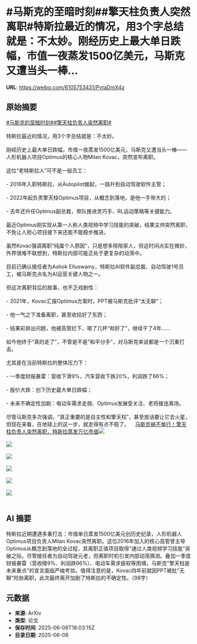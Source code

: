 # #马斯克的至暗时刻##擎天柱负责人突然离职#特斯拉最近的情况，用3个字总结就是：不太妙。刚经历史上最大单日跌幅，市值一夜蒸发1500亿美元，马斯克又遭当头一棒...

**URL**: https://weibo.com/6105753431/PvtaDmX4z

## 原始摘要

<a href="https://m.weibo.cn/search?containerid=231522type%3D1%26t%3D10%26q%3D%23%E9%A9%AC%E6%96%AF%E5%85%8B%E7%9A%84%E8%87%B3%E6%9A%97%E6%97%B6%E5%88%BB%23&amp;extparam=%23%E9%A9%AC%E6%96%AF%E5%85%8B%E7%9A%84%E8%87%B3%E6%9A%97%E6%97%B6%E5%88%BB%23" data-hide=""><span class="surl-text">#马斯克的至暗时刻#</span></a><a href="https://m.weibo.cn/search?containerid=231522type%3D1%26t%3D10%26q%3D%23%E6%93%8E%E5%A4%A9%E6%9F%B1%E8%B4%9F%E8%B4%A3%E4%BA%BA%E7%AA%81%E7%84%B6%E7%A6%BB%E8%81%8C%23&amp;extparam=%23%E6%93%8E%E5%A4%A9%E6%9F%B1%E8%B4%9F%E8%B4%A3%E4%BA%BA%E7%AA%81%E7%84%B6%E7%A6%BB%E8%81%8C%23" data-hide=""><span class="surl-text">#擎天柱负责人突然离职#</span></a><br><br>特斯拉最近的情况，用3个字总结就是：不太妙。<br><br>刚经历史上最大单日跌幅，市值一夜蒸发1500亿美元，马斯克又遭当头一棒——  <br>人形机器人项目Optimus的核心人物Milan Kovac，突然宣布离职。<br><br>这位“老特斯拉人”可不是一般员工：<br><br>- 2016年入职特斯拉，从Autopilot做起，一路升到自动驾驶软件主管；<br>    <br>- 2022年起负责擎天柱Optimus项目，从概念到落地，是他一手带大的；<br>    <br>- 去年还升任Optimus副总裁，带队推进灵巧手、RL运动策略等关键能力。<br>    <br>最近Optimus刚实现从第一人称人类视频中学习技能的突破，结果主帅突然离职，不免让人担心项目接下来还能不能稳步推进。<br><br>虽然Kovac强调离职“纯属个人原因”，只是想多陪陪家人，但这时间点实在微妙，  <br>外界很难不联想到，特斯拉内部可能正处于更复杂的动荡中。<br><br>目前已确认接任者为Ashok Elluswamy，特斯拉AI软件副总裁、自动驾驶1号员工，被马斯克点名为AI运营关键人物之一。<br><br>但这次离职背后的故事，也不乏戏剧性：<br><br>- 2021年，Kovac汇报Optimus方案时，PPT被马斯克批评“太无聊”；<br>    <br>- 他一气之下准备离职，甚至收拾好了东西；<br>    <br>- 结果彩排出问题，他被高管拦下，喝了几杯“和好了”，继续干了4年……<br>    <br>如今他终于“真的走了”，不管是不是“和平分手”，对马斯克来说都是一个沉重打击。<br><br>尤其是在当前特斯拉的整体压力下：<br><br>- 一季度财报暴雷：营收下滑9%，汽车营收下跌20%，利润跌了66%；<br>    <br>- 股价大跌：创下历史最大单日跌幅；<br>    <br>- 未来不确定性加剧：电动车需求走弱、Optimus发展受关注、老将接连离场。<br>    <br>尽管马斯克多次强调，“真正重要的是自主性和擎天柱”，甚至放话要让它去火星，但现在来看，在地球上的这一步，就走得有点不稳了。<a href="https://weibo.cn/sinaurl?u=https%3A%2F%2Fmp.weixin.qq.com%2Fs%2FUJnMiYsULvdEI0qHFwrc5A" data-hide=""><span class="url-icon"><img style="width: 1rem;height: 1rem" src="https://h5.sinaimg.cn/upload/2015/09/25/3/timeline_card_small_web_default.png" referrerpolicy="no-referrer"></span><span class="surl-text">马斯克祸不单行！擎天柱负责人突然离职，特斯拉蒸发万亿市值</span></a><img style="" src="https://tvax4.sinaimg.cn/large/006Fd7o3ly1i271zo1k0uj30bq08kdgi.jpg" referrerpolicy="no-referrer"><br><br><img style="" src="https://tvax4.sinaimg.cn/large/006Fd7o3ly1i271zo08jcg30fc054t9b.gif" referrerpolicy="no-referrer"><br><br><img style="" src="https://tvax1.sinaimg.cn/large/006Fd7o3ly1i271zo2femj30fc0fcjs3.jpg" referrerpolicy="no-referrer"><br><br><img style="" src="https://tvax1.sinaimg.cn/large/006Fd7o3ly1i271zo274lg30fc0cm75h.gif" referrerpolicy="no-referrer"><br><br><img style="" src="https://tvax2.sinaimg.cn/large/006Fd7o3ly1i271zo0kbfj30fd09owew.jpg" referrerpolicy="no-referrer"><br><br><img style="" src="https://tvax4.sinaimg.cn/large/006Fd7o3ly1i271zpun5dg30fc08k4qs.gif" referrerpolicy="no-referrer"><br><br>

## AI 摘要

特斯拉近期遭遇多重打击：市值单日蒸发1500亿美元创历史纪录，人形机器人Optimus项目负责人Milan Kovac突然离职。这位2016年加入的核心高管曾主导Optimus从概念到落地的全过程，其离职正值项目取得"通过人类视频学习技能"突破之际。尽管接任者为自动驾驶元老，但离职时机引发内部动荡猜测。叠加一季度财报暴雷（营收降9%、利润跌66%）、电动车需求疲软等困境，马斯克"擎天柱是未来重点"的宣言面临严峻考验。值得注意的是，Kovac四年前就因PPT被批"无聊"险些离职，此次最终离开加剧了特斯拉的不确定性。（98字）

## 元数据

- **来源**: ArXiv
- **类型**: 论文
- **保存时间**: 2025-06-08T18:03:15Z
- **目录日期**: 2025-06-08
